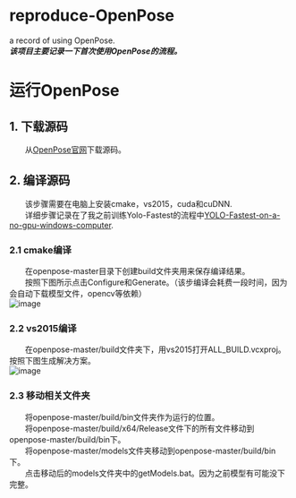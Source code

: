 # reproduce-OpenPose
a record of using OpenPose.  
***该项目主要记录一下首次使用OpenPose的流程。***  
# 运行OpenPose  
## 1. 下载源码  
&emsp;&emsp;从[OpenPose官网](https://github.com/CMU-Perceptual-Computing-Lab/openpose)下载源码。  
## 2. 编译源码  
&emsp;&emsp;该步骤需要在电脑上安装cmake，vs2015，cuda和cuDNN.  
&emsp;&emsp;详细步骤记录在了我之前训练Yolo-Fastest的流程中[YOLO-Fastest-on-a-no-gpu-windows-computer](https://github.com/Charlie839242/YOLO-Fastest-on-a-no-gpu-windows-computer).  
### 2.1 cmake编译  
&emsp;&emsp;在openpose-master目录下创建build文件夹用来保存编译结果。  
&emsp;&emsp;按照下图所示点击Configure和Generate。（该步编译会耗费一段时间，因为会自动下载模型文件，opencv等依赖）  
![image]()   
### 2.2 vs2015编译  
&emsp;&emsp;在openpose-master/build文件夹下，用vs2015打开ALL_BUILD.vcxproj。按照下图生成解决方案。  
![image]()  
### 2.3 移动相关文件夹  
&emsp;&emsp;将openpose-master/build/bin文件夹作为运行的位置。  
&emsp;&emsp;将openpose-master/build/x64/Release文件下的所有文件移动到openpose-master/build/bin下。  
&emsp;&emsp;将openpose-master/models文件夹移动到openpose-master/build/bin下。  
&emsp;&emsp;点击移动后的models文件夹中的getModels.bat。因为之前模型有可能没下完整。  

